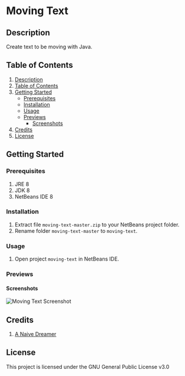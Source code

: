 # Moving Text

## Description

Create text to be moving with Java.

## Table of Contents

1. [Description](#description)
2. [Table of Contents](#table-of-contents)
3. [Getting Started](#getting-started)
   - [Prerequisites](#prerequisites)
   - [Installation](#installation)
   - [Usage](#usage)
   - [Previews](#previews)
     - [Screenshots](#screenshots)
4. [Credits](#credits)
5. [License](#license)

## Getting Started

### Prerequisites

1. JRE 8
2. JDK 8
3. NetBeans IDE 8

### Installation

1. Extract file ```moving-text-master.zip``` to your NetBeans project folder.
2. Rename folder ```moving-text-master``` to ```moving-text```.

### Usage

1. Open project ```moving-text``` in NetBeans IDE.

### Previews

#### Screenshots

![Moving Text Screenshot](https://justanaivedreamer.files.wordpress.com/2019/03/capture-1-1.png)

## Credits

1. [A Naive Dreamer](https://github.com/A-Naive-Dreamer)

## License

This project is licensed under the GNU General Public License v3.0
